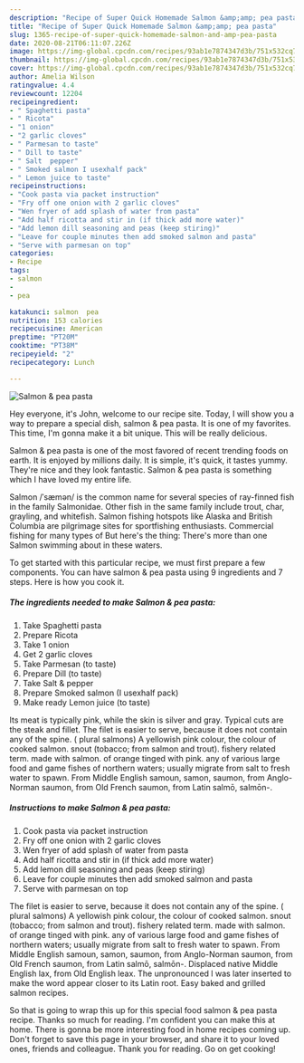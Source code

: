 ```yaml
---
description: "Recipe of Super Quick Homemade Salmon &amp;amp; pea pasta"
title: "Recipe of Super Quick Homemade Salmon &amp;amp; pea pasta"
slug: 1365-recipe-of-super-quick-homemade-salmon-and-amp-pea-pasta
date: 2020-08-21T06:11:07.226Z
image: https://img-global.cpcdn.com/recipes/93ab1e7874347d3b/751x532cq70/salmon-pea-pasta-recipe-main-photo.jpg
thumbnail: https://img-global.cpcdn.com/recipes/93ab1e7874347d3b/751x532cq70/salmon-pea-pasta-recipe-main-photo.jpg
cover: https://img-global.cpcdn.com/recipes/93ab1e7874347d3b/751x532cq70/salmon-pea-pasta-recipe-main-photo.jpg
author: Amelia Wilson
ratingvalue: 4.4
reviewcount: 12204
recipeingredient:
- " Spaghetti pasta"
- " Ricota"
- "1 onion"
- "2 garlic cloves"
- " Parmesan to taste"
- " Dill to taste"
- " Salt  pepper"
- " Smoked salmon I usexhalf pack"
- " Lemon juice to taste"
recipeinstructions:
- "Cook pasta via packet instruction"
- "Fry off one onion with 2 garlic cloves"
- "Wen fryer of add splash of water from pasta"
- "Add half ricotta and stir in (if thick add more water)"
- "Add lemon dill seasoning and peas (keep stiring)"
- "Leave for couple minutes then add smoked salmon and pasta"
- "Serve with parmesan on top"
categories:
- Recipe
tags:
- salmon
- 
- pea

katakunci: salmon  pea 
nutrition: 153 calories
recipecuisine: American
preptime: "PT20M"
cooktime: "PT38M"
recipeyield: "2"
recipecategory: Lunch

---
```



![Salmon &amp; pea pasta](https://img-global.cpcdn.com/recipes/93ab1e7874347d3b/751x532cq70/salmon-pea-pasta-recipe-main-photo.jpg)

Hey everyone, it's John, welcome to our recipe site. Today, I will show you a way to prepare a special dish, salmon &amp; pea pasta. It is one of my favorites. This time, I'm gonna make it a bit unique. This will be really delicious.

Salmon &amp; pea pasta is one of the most favored of recent trending foods on earth. It is enjoyed by millions daily. It is simple, it's quick, it tastes yummy. They're nice and they look fantastic. Salmon &amp; pea pasta is something which I have loved my entire life.

Salmon /ˈsæmən/ is the common name for several species of ray-finned fish in the family Salmonidae. Other fish in the same family include trout, char, grayling, and whitefish. Salmon fishing hotspots like Alaska and British Columbia are pilgrimage sites for sportfishing enthusiasts. Commercial fishing for many types of But here&#39;s the thing: There&#39;s more than one Salmon swimming about in these waters.


To get started with this particular recipe, we must first prepare a few components. You can have salmon &amp; pea pasta using 9 ingredients and 7 steps. Here is how you cook it.

<!--inarticleads1-->

##### The ingredients needed to make Salmon &amp; pea pasta:

1. Take  Spaghetti pasta
1. Prepare  Ricota
1. Take 1 onion
1. Get 2 garlic cloves
1. Take  Parmesan (to taste)
1. Prepare  Dill (to taste)
1. Take  Salt &amp; pepper
1. Prepare  Smoked salmon (I usexhalf pack)
1. Make ready  Lemon juice (to taste)


Its meat is typically pink, while the skin is silver and gray. Typical cuts are the steak and fillet. The filet is easier to serve, because it does not contain any of the spine. ( plural salmons) A yellowish pink colour, the colour of cooked salmon. snout (tobacco; from salmon and trout). fishery related term. made with salmon. of orange tinged with pink. any of various large food and game fishes of northern waters; usually migrate from salt to fresh water to spawn. From Middle English samoun, samon, saumon, from Anglo-Norman saumon, from Old French saumon, from Latin salmō, salmōn-. 

<!--inarticleads2-->

##### Instructions to make Salmon &amp; pea pasta:

1. Cook pasta via packet instruction
1. Fry off one onion with 2 garlic cloves
1. Wen fryer of add splash of water from pasta
1. Add half ricotta and stir in (if thick add more water)
1. Add lemon dill seasoning and peas (keep stiring)
1. Leave for couple minutes then add smoked salmon and pasta
1. Serve with parmesan on top


The filet is easier to serve, because it does not contain any of the spine. ( plural salmons) A yellowish pink colour, the colour of cooked salmon. snout (tobacco; from salmon and trout). fishery related term. made with salmon. of orange tinged with pink. any of various large food and game fishes of northern waters; usually migrate from salt to fresh water to spawn. From Middle English samoun, samon, saumon, from Anglo-Norman saumon, from Old French saumon, from Latin salmō, salmōn-. Displaced native Middle English lax, from Old English leax. The unpronounced l was later inserted to make the word appear closer to its Latin root. Easy baked and grilled salmon recipes. 

So that is going to wrap this up for this special food salmon &amp; pea pasta recipe. Thanks so much for reading. I'm confident you can make this at home. There is gonna be more interesting food in home recipes coming up. Don't forget to save this page in your browser, and share it to your loved ones, friends and colleague. Thank you for reading. Go on get cooking!
